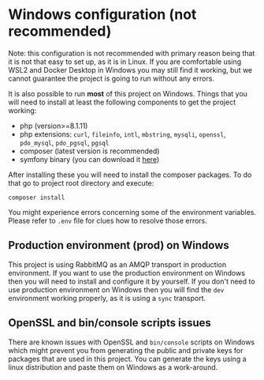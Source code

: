 # Windows configuration (not recommended)
Note: this configuration is not recommended with primary reason being that it is not that easy to set up, as
it is in Linux. If you are comfortable using WSL2 and Docker Desktop in Windows you may still find it working, but
we cannot guarantee the project is going to run without any errors.

It is also possible to run **most** of this project on Windows. Things that you will need to install at least the following
components to get the project working:
- php (version>=8.1.11)
- php extensions: `curl`, `fileinfo`, `intl`, `mbstring`, `mysqli`, `openssl`, `pdo_mysql`, `pdo_pgsql`, `pgsql`
- composer (latest version is recommended)
- symfony binary (you can download it [here](https://symfony.com/download))

After installing these you will need to install the composer packages. To do that go to project root directory and execute:
```
composer install
```

You might experience errors concerning some of the environment variables. Please refer to `.env` file for clues how to
resolve those errors.

## Production environment (prod) on Windows
This project is using RabbitMQ as an AMQP transport in production environment. If you want to use the production
environment on Windows then you will need to install and configure it by yourself. If you don't need to use production
environment on Windows then you will find the `dev` environment working properly, as it is using a `sync` transport.

## OpenSSL and bin/console scripts issues
There are known issues with OpenSSL and `bin/console` scripts on Windows which might prevent you from generating the
public and private keys for packages that are used in this project. You can generate the keys using a linux distribution
and paste them on Windows as a work-around.